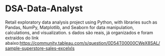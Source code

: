 # DSA-Data-Analyst
Retail exploratory data analysis project using Python, with libraries such as Pandas, NumPy, Matplotlib, and Seaborn for data manipulation, calculations, and visualization.
s dados são reais, já organizados e foram extraídos do link abaixo:https://community.tableau.com/s/question/0D54T00000CWeX8SAL/sample-superstore-sales-excelxls 
